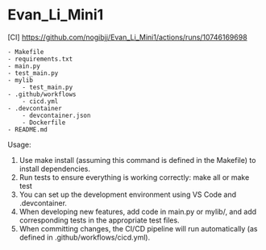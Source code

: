 # Evan_Li_Mini1

[CI] https://github.com/nogibjj/Evan_Li_Mini1/actions/runs/10746169698

```
- Makefile
- requirements.txt
- main.py
- test_main.py
- mylib
    - test_main.py
- .github/workflows
    - cicd.yml
- .devcontainer
    - devcontainer.json
    - Dockerfile
- README.md
```

Usage:

1. Use make install (assuming this command is defined in the Makefile) to install dependencies.
2. Run tests to ensure everything is working correctly: make all or make test
3. You can set up the development environment using VS Code and .devcontainer.
4. When developing new features, add code in main.py or mylib/, and add corresponding tests in the appropriate test files.
5. When committing changes, the CI/CD pipeline will run automatically (as defined in .github/workflows/cicd.yml).
